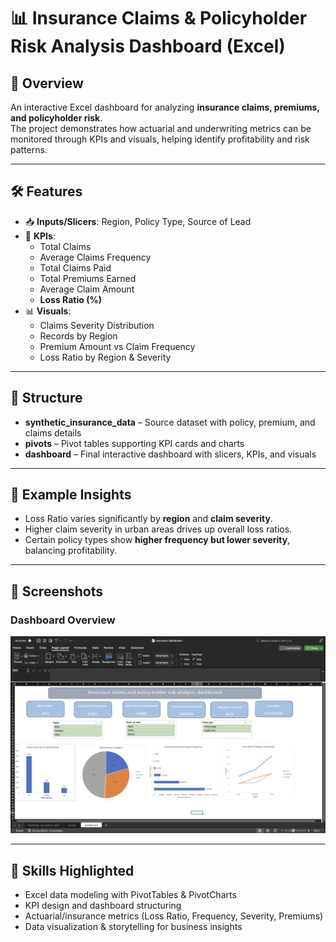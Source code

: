 # 📊 Insurance Claims & Policyholder Risk Analysis Dashboard (Excel)

## 🔹 Overview
An interactive Excel dashboard for analyzing **insurance claims, premiums, and policyholder risk**.  
The project demonstrates how actuarial and underwriting metrics can be monitored through KPIs and visuals, helping identify profitability and risk patterns.  

---

## 🛠 Features
- 📥 **Inputs/Slicers**: Region, Policy Type, Source of Lead  
- 🎯 **KPIs**:  
  - Total Claims  
  - Average Claims Frequency  
  - Total Claims Paid  
  - Total Premiums Earned  
  - Average Claim Amount  
  - **Loss Ratio (%)**  
- 📊 **Visuals**:  
  - Claims Severity Distribution  
  - Records by Region  
  - Premium Amount vs Claim Frequency  
  - Loss Ratio by Region & Severity  

---

## 📂 Structure
- **synthetic_insurance_data** – Source dataset with policy, premium, and claims details  
- **pivots** – Pivot tables supporting KPI cards and charts  
- **dashboard** – Final interactive dashboard with slicers, KPIs, and visuals  

---

## 🔑 Example Insights
- Loss Ratio varies significantly by **region** and **claim severity**.  
- Higher claim severity in urban areas drives up overall loss ratios.  
- Certain policy types show **higher frequency but lower severity**, balancing profitability.  

---

## 📸 Screenshots
### Dashboard Overview  
![Dashboard](image/Insurance_dashboard.png)  

---

## 🎯 Skills Highlighted
- Excel data modeling with PivotTables & PivotCharts  
- KPI design and dashboard structuring  
- Actuarial/insurance metrics (Loss Ratio, Frequency, Severity, Premiums)  
- Data visualization & storytelling for business insights  
